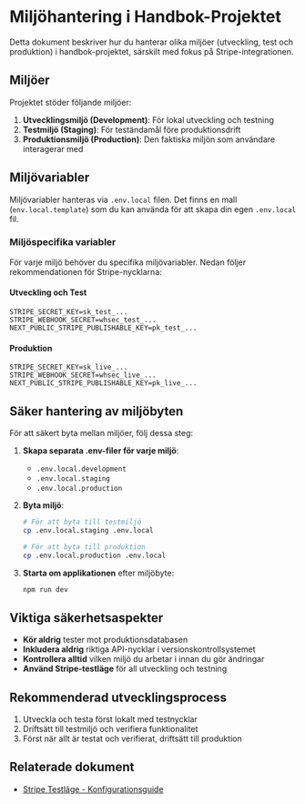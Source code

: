 # Miljöhantering i Handbok-Projektet

Detta dokument beskriver hur du hanterar olika miljöer (utveckling, test och produktion) i handbok-projektet, särskilt med fokus på Stripe-integrationen.

## Miljöer

Projektet stöder följande miljöer:

1. **Utvecklingsmiljö (Development)**: För lokal utveckling och testning
2. **Testmiljö (Staging)**: För teständamål före produktionsdrift
3. **Produktionsmiljö (Production)**: Den faktiska miljön som användare interagerar med

## Miljövariabler

Miljövariabler hanteras via `.env.local` filen. Det finns en mall (`env.local.template`) som du kan använda för att skapa din egen `.env.local` fil.

### Miljöspecifika variabler

För varje miljö behöver du specifika miljövariabler. Nedan följer rekommendationen för Stripe-nycklarna:

#### Utveckling och Test
```
STRIPE_SECRET_KEY=sk_test_...
STRIPE_WEBHOOK_SECRET=whsec_test_...
NEXT_PUBLIC_STRIPE_PUBLISHABLE_KEY=pk_test_...
```

#### Produktion
```
STRIPE_SECRET_KEY=sk_live_...
STRIPE_WEBHOOK_SECRET=whsec_live_...
NEXT_PUBLIC_STRIPE_PUBLISHABLE_KEY=pk_live_...
```

## Säker hantering av miljöbyten

För att säkert byta mellan miljöer, följ dessa steg:

1. **Skapa separata .env-filer för varje miljö**:
   - `.env.local.development`
   - `.env.local.staging`
   - `.env.local.production`

2. **Byta miljö**:
   ```bash
   # För att byta till testmiljö
   cp .env.local.staging .env.local
   
   # För att byta till produktion
   cp .env.local.production .env.local
   ```

3. **Starta om applikationen** efter miljöbyte:
   ```bash
   npm run dev
   ```

## Viktiga säkerhetsaspekter

- **Kör aldrig** tester mot produktionsdatabasen
- **Inkludera aldrig** riktiga API-nycklar i versionskontrollsystemet
- **Kontrollera alltid** vilken miljö du arbetar i innan du gör ändringar
- **Använd Stripe-testläge** för all utveckling och testning

## Rekommenderad utvecklingsprocess

1. Utveckla och testa först lokalt med testnycklar
2. Driftsätt till testmiljö och verifiera funktionalitet
3. Först när allt är testat och verifierat, driftsätt till produktion

## Relaterade dokument

- [Stripe Testläge - Konfigurationsguide](./stripe-test-mode.md) 